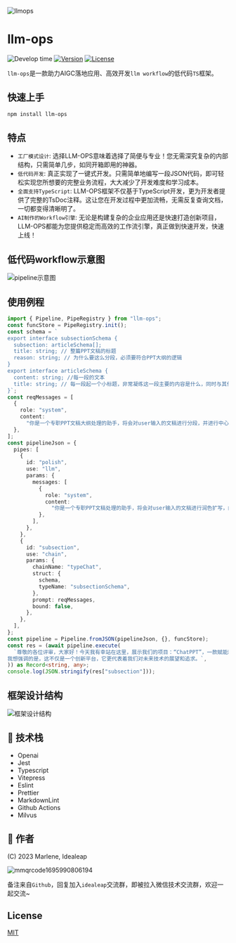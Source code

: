 ![llmops](https://github.com/IdeaLeap/llm-ops/assets/49270362/99243bfe-daa9-43c2-a7c9-bbcb615815f4)

# llm-ops
<p>
<img src="https://wakatime.com/badge/user/5bfd81bc-9515-462b-a942-069791b283b7/project/af5f20a2-48c4-4ffb-81b8-7c330a9ee330.svg?style=flat-square"  alt="Develop time"/>
<a href="https://www.npmjs.com/package/llm-ops"><img src="https://img.shields.io/npm/v/llm-ops.svg?style=flat&colorA=18181B&colorB=28CF8D" alt="Version"></a>
<a href="./LICENSE"><img src="https://img.shields.io/github/license/idealeap/llm-ops.svg?style=flat&colorA=18181B&colorB=28CF8D" alt="License"></a>
</p>

`llm-ops`是一款助力AIGC落地应用、高效开发`llm workflow`的低代码`TS`框架。

## 快速上手

```bash
npm install llm-ops
```

## 特点

  - `工厂模式设计`: 选择LLM-OPS意味着选择了简便与专业！您无需深究复杂的内部结构，只需简单几步，如同开箱即用的神器。
  - `低代码开发`: 真正实现了一键式开发。只需简单地编写一段JSON代码，即可轻松实现您所想要的完整业务流程，大大减少了开发难度和学习成本。
  - `全面支持TypeScript`: LLM-OPS框架不仅基于TypeScript开发，更为开发者提供了完整的TsDoc注释。这让您在开发过程中更加流畅，无需反复查询文档，一切都变得清晰明了。
  - `AI制作的Workflow引擎`: 无论是构建复杂的企业应用还是快速打造创新项目，LLM-OPS都能为您提供稳定而高效的工作流引擎，真正做到快速开发，快速上线！

## 低代码workflow示意图

![pipeline示意图](https://github.com/IdeaLeap/llm-ops/assets/49270362/489d25cd-bc71-44b1-8a89-027075e3fec2)


## 使用例程

```ts
import { Pipeline, PipeRegistry } from "llm-ops";
const funcStore = PipeRegistry.init();
const schema = `
export interface subsectionSchema {
  subsection: articleSchema[];
  title: string; // 整篇PPT文稿的标题
  reason: string; // 为什么要这么分段，必须要符合PPT大纲的逻辑
}
export interface articleSchema {
  content: string; //每一段的文本
  title: string; // 每一段起一个小标题，非常凝练这一段主要的内容是什么，同时与其他段落保持一个一致性的风格
}`;
const reqMessages = [
  {
    role: "system",
    content:
      "你是一个专职PPT文稿大纲处理的助手，将会对user输入的文稿进行分段，并进行中心点提取成小标题。给出整篇PPT文稿的标题,分段的理由，每段小标题和对应的内容。",
  },
];
const pipelineJson = {
  pipes: [
    {
      id: "polish",
      use: "llm",
      params: {
        messages: [
          {
            role: "system",
            content:
              "你是一个专职PPT文稿处理的助手，将会对user输入的文稿进行润色扩写，内容补充，但是原来的一些信息要点不丢失。",
          },
        ],
      },
    },
    {
      id: "subsection",
      use: "chain",
      params: {
        chainName: "typeChat",
        struct: {
          schema,
          typeName: "subsectionSchema",
        },
        prompt: reqMessages,
        bound: false,
      },
    },
  ],
};
const pipeline = Pipeline.fromJSON(pipelineJson, {}, funcStore);
const res = (await pipeline.execute(
  `尊敬的各位评审，大家好！今天我有幸站在这里，展示我们的项目：“ChatPPT”，一款赋能新时代、引领PPT制作革命的创新平台。
我想强调的是，这不仅是一个创新平台，它更代表着我们对未来技术的展望和追求。`,
)) as Record<string, any>;
console.log(JSON.stringify(res["subsection"]));
```
## 框架设计结构

![框架设计结构](https://github.com/IdeaLeap/llm-ops/assets/49270362/8834cba4-b055-41a0-a73d-f2c3346b23c5)


## 🎨 技术栈

- Openai
- Jest
- Typescript
- Vitepress
- Eslint
- Prettier
- MarkdownLint
- Github Actions
- Milvus

## 📄 作者

(C) 2023 Marlene, Idealeap

![mmqrcode1695990806194](https://github.com/IdeaLeap/llm-ops/assets/49270362/e09e1b83-dc0b-43a4-9de7-33acb9ea57e9)

备注来自`Github`，回复加入`idealeap`交流群，即被拉入微信技术交流群，欢迎一起交流~

## License

[MIT](./LICENSE)
